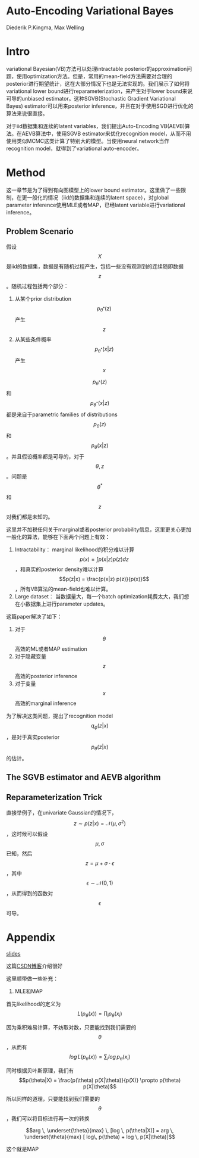 # Auto-Encoding Variational Bayes

Diederik P.Kingma, Max Welling

# Intro

variational Bayesian(VB)方法可以处理intractable posterior的approximation问题，使用optimization方法。但是，常用的mean-field方法需要对合理的posterior进行期望统计，这在大部分情况下也是无法实现的。我们展示了如何将variational lower bound进行reparameterization，来产生对于lower bound来说可导的unbiased estimator。这种SGVB(Stochastic Gradient Variational Bayes) estimator可以用来posterior inference，并且在对于使用SGD进行优化的算法来说很直接。

对于iid数据集和连续的latent variables，我们提出Auto-Encoding VB(AEVB)算法。在AEVB算法中，使用SGVB estimator来优化recognition model，从而不用使用类似MCMC这类计算了特别大的模型。当使用neural network当作recognition model，就得到了variational auto-encoder。

# Method

这一章节是为了得到有向图模型上的lower bound estimator。这里做了一些限制，在更一般化的情况（iid的数据集和连续的latent space），对global parameter inference使用MLE或者MAP，已经latent variable进行variational inference。

## Problem Scenario

假设$$X$$是iid的数据集，数据是有随机过程产生，包括一些没有观测到的连续随即数据$$z$$。随机过程包括两个部分：

1. 从某个prior distribution $$p_{\theta^*}(z)$$产生$$z$$
2. 从某些条件概率$$p_{\theta^*}(x|z)$$产生$$x$$

$$p_{\theta^*}(z)$$和$$p_{\theta^*}(x|z)$$都是来自于parametric families of distributions $$p_{\theta}(z)$$和$$p_{\theta}(x|z)$$。并且假设概率都是可导的，对于$$\theta, z$$。问题是$$\theta^*$$和$$z$$对我们都是未知的。

这里并不加税任何关于marginal或者posterior probability信息，这里更关心更加一般化的算法，能够在下面两个问题上有效：

1. Intractability： marginal likelihood的积分难以计算 $$p(x) = \int p(x|z) p(z) dz$$，和真实的posterior density难以计算 $$p(z|x) = \frac{p(x|z) p(z)}{p(x)}$$，所有VB算法的mean-field也难以计算。
2. Large dataset： 当数据量大，每一个batch optimization耗费太大，我们想在小数据集上进行parameter updates。

这篇paper解决了如下：

1. 对于$$\theta$$高效的ML或者MAP estimation
2. 对于隐藏变量 $$z$$高效的posterior inference
3. 对于变量$$x$$高效的marginal inference

为了解决这类问题，提出了recognition model $$q_\phi(z|x)$$，是对于真实posterior $$p_\theta(z|x)$$的估计。

## The SGVB estimator and AEVB algorithm

## Reparameterization Trick

直接举例子，在univariate Gaussian的情况下，$$z \sim p(z|x) = \mathcal{N}(\mu, \sigma^2)$$，这时候可以假设$$\mu, \sigma$$已知，然后$$z=\mu + \sigma \cdot \epsilon$$，其中$$\epsilon \sim \mathcal{N}(0,1)$$，从而得到的函数对$$\epsilon$$可导。

# Appendix

[slides](http://dpkingma.com/wordpress/wp-content/uploads/2014/05/2014-03_talk_iclr.pdf)

这篇[CSDN博客](http://blog.csdn.net/u011534057/article/details/55045470)介绍很好

这里顺带做一些补充：

1. MLE和MAP

首先likelihood的定义为$$L(p_\theta(x)) = \prod_i p_\theta(x_i)$$

因为乘积难易计算，不妨取对数，只要能找到我们需要的$$\theta$$，从而有$$log \, L(p_\theta(x)) = \sum_i log \, p_\theta(x_i)$$

同时根据贝叶斯原理，我们有$$p(\theta|X) = \frac{p(\theta) p(X|\theta)}{p(X)} \propto p(\theta) p(X|\theta)$$

所以同样的道理，只要能找到我们需要的$$\theta$$，我们可以将目标进行再一次的转换

$$arg \, \underset{\theta}{max} \, [log \, p(\theta|X)] = arg \, \underset{\theta}{max} [ log\, p(\theta) + log \, p(X|\theta)]$$

这个就是MAP